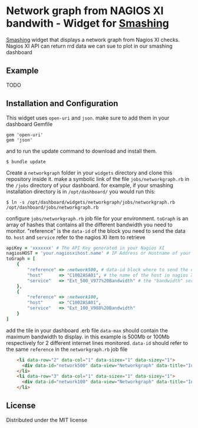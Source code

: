 # Network graph from NAGIOS XI bandwith -  Widget for [Smashing](https://smashing.github.io)

[Smashing](https://smashing.github.io) widget that displays a network graph from Nagios XI checks.
Nagios XI API can return rrd data we can sue to plot in our smashing dashboard

## Example
TODO

## Installation and Configuration

This widget uses `open-uri` and `json`. make sure to add them in your dashboard Gemfile
```Gemfile
gem 'open-uri'
gem 'json'
```
and to run the update command to download and install them.

```shell
$ bundle update
```

Create a ```networkgraph``` folder in your ```widgets``` directory and clone this repository inside it. 
make a symbolic link of the file ```jobs/networkgraph.rb``` in the ```/jobs``` directory of your dashboard.
for example, if your smashing installation directory is in ```/opt/dashboard/``` you would run this:
```Shell
$ ln -s /opt/dashboard/widgets/networkgraph/jobs/networkgraph.rb /opt/dashboard/jobs/networkgraph.rb
```

configure `jobs/networkgraph.rb` job file for your environment. ```toGraph``` is an array of hashes that contains all the different bandwidth you need to monitor. "reference" is the ```data-id``` of the block you need to send the data to. ```host``` and ```service``` refer to the nagios XI item to retrieve

```ruby
apiKey = 'xxxxxxx' # The API Key generated in your Nagios XI
nagiosHOST = 'your.nagiosxihost.name' # IP Address or Hostname of your Nagios XI server
toGraph = [
    {
        "reference" => :network500, # data-id block where to send the data to. see below
        "host"      => "C1002ASA01", # the name of the host in nagios XI
        "service"   => "Ext_500_V977%20Bandwidth" # the "bandwidth" service you need to monitor
    },
    {
        "reference" => :network100,
        "host"      => "C1002ASA01",
        "service"   => "Ext_100_V988%20Bandwidth"
    }
]

```

add the tile in your dashboard .erb file
```data-max``` should contain the maximum bandwidth to display. in this example is 500Mb or 100Mb respectively for 2 different internet lines monitored.
```data-id``` should refer to the same ```reference``` in the ```networkgraph.rb``` job file

```html
    <li data-row="2" data-col="1" data-sizex="1" data-sizey="1">
      <div data-id="network500" data-view="Networkgraph" data-title="Internet 500" data-graphtype="line" data-max="500"></div>
    </li>   
    <li data-row="3" data-col="1" data-sizex="1" data-sizey="1">
      <div data-id="network100" data-view="Networkgraph" data-title="Internet 100" data-graphtype="line" data-max="100"></div>
    </li>    
```

## License

Distributed under the MIT license